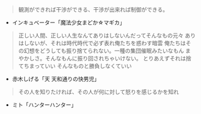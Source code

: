 > 観測ができれば干渉ができる、干渉が出来れば制御ができる。
- インキュベーター「魔法少女まどか☆マギカ」

> 正しい人間、正しい人生なんてありはしないんだってそんなもの元々
> ありはしないが、それは時代時代で必ず表れ俺たちを惑わす暗雲
> 俺たちはその幻想をどうしても振り捨てられない。一種の集団催眠みたいなもん
> まやかしさ。そんなもんに振り回されちゃいけない。
> とりあえずそれは捨てちまっていい
> そんなものと勝負しなくていい
- 赤木しげる「天 天和通りの快男児」

> その人を知りたければ、その人が何に対して怒りを感じるかを知れ
- ミト「ハンターハンター」
